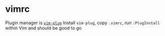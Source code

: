# vimrc
Plugin manager is [`vim-plug`](https://github.com/junegunn/vim-plug)
Install `vim-plug`, copy `.vimrc`, run `:PlugInstall` within Vim and should be good to go
